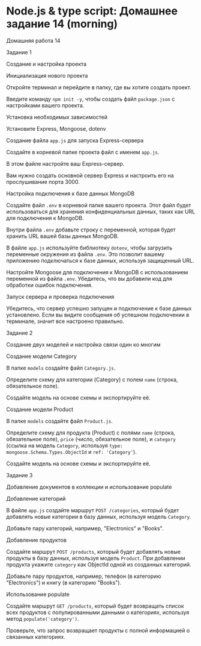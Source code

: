 # Node.js & type script: Домашнее задание 14 (morning)

Домашняя работа 14

Задание 1

Создание и настройка проекта

Инициализация нового проекта

Откройте терминал и перейдите в папку, где вы хотите создать проект.

Введите команду `npm init -y`, чтобы создать файл `package.json` с настройками вашего проекта.

Установка необходимых зависимостей

Установите Express, Mongoose, dotenv

Создание файла `app.js` для запуска Express-сервера

Создайте в корневой папке проекта файл с именем `app.js`.

В этом файле настройте ваш Express-сервер.

Вам нужно создать основной сервер Express и настроить его на прослушивание порта 3000.

Настройка подключения к базе данных MongoDB

Создайте файл `.env` в корневой папке вашего проекта. Этот файл будет использоваться для хранения конфиденциальных данных, таких как URL для подключения к MongoDB.

Внутри файла `.env` добавьте строку с переменной, которая будет хранить URL вашей базы данных MongoDB.

В файле `app.js` используйте библиотеку `dotenv`, чтобы загрузить переменные окружения из файла `.env`. Это позволит вашему приложению подключаться к базе данных, используя защищенный URL.

Настройте Mongoose для подключения к MongoDB с использованием переменной из файла `.env`. Убедитесь, что вы добавили код для обработки ошибок подключения.

Запуск сервера и проверка подключения

Убедитесь, что сервер успешно запущен и подключение к базе данных установлено. Если вы видите сообщения об успешном подключении в терминале, значит все настроено правильно.

Задание 2

Создание двух моделей и настройка связи один ко многим

Создание модели Category

В папке `models` создайте файл `Category.js`.

Определите схему для категории (Category) с полем `name` (строка, обязательное поле).

Создайте модель на основе схемы и экспортируйте её.

Создание модели Product

В папке `models` создайте файл `Product.js`.

Определите схему для продукта (Product) с полями `name` (строка, обязательное поле), `price` (число, обязательное поле), и `category` (ссылка на модель `Category`, используя `type: mongoose.Schema.Types.ObjectId` и `ref: 'Category'`).

Создайте модель на основе схемы и экспортируйте её.

Задание 3

Добавление документов в коллекции и использование populate

Добавление категорий

В файле `app.js` создайте маршрут `POST /categories`, который будет добавлять новые категории в базу данных, используя модель `Category`.

Добавьте пару категорий, например, "Electronics" и "Books".

Добавление продуктов

Создайте маршрут `POST /products`, который будет добавлять новые продукты в базу данных, используя модель `Product`. При добавлении продукта укажите `category` как ObjectId одной из созданных категорий.

Добавьте пару продуктов, например, телефон (в категорию "Electronics") и книгу (в категорию "Books").

Использование populate

Создайте маршрут `GET /products`, который будет возвращать список всех продуктов с популированными данными о категориях, используя метод `populate('category')`.

Проверьте, что запрос возвращает продукты с полной информацией о связанных категориях.
